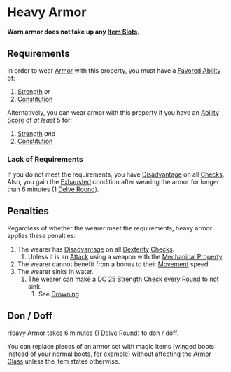 # Heavy Armor

**Worn armor does not take up any [Item Slots](../../../../Player%20Characters/Derived%20Statistics/Item%20Slots.md).**

## Requirements

In order to wear [Armor](../../../Armor.md) with this property, you must have a [Favored Ability](../../../../Player%20Characters/Favored%20Ability.md) of:

1. [Strength](../../../../Player%20Characters/Chosen%20Statistics/Strength.md) *or*
2. [Constitution](../../../../Player%20Characters/Chosen%20Statistics/Constitution.md)

Alternatively, you can wear armor with this property if you have an [Ability Score](../../../../Player%20Characters/Chosen%20Statistics/Ability%20Scores.md) of *at least* 5 for:

1. [Strength](../../../../Player%20Characters/Chosen%20Statistics/Strength.md) *and*
2. [Constitution](../../../../Player%20Characters/Chosen%20Statistics/Constitution.md)

### Lack of Requirements

If you do not meet the requirements, you have [Disadvantage](../../../../Game%20Procedures/Dice%20Rolls/Disadvantage.md) on all [Checks](../../../../Game%20Procedures/Check.md). Also, you gain the [Exhausted](../../../../Conditions/Exhausted.md) condition after wearing the armor for longer than 6 minutes (1 [Delve Round](../../../../Game%20Procedures/Round.md#Delve%20Round)).

## Penalties

Regardless of whether the wearer meet the requirements, heavy armor applies these penalties:

1. The wearer has [Disadvantage](../../../../Game%20Procedures/Dice%20Rolls/Disadvantage.md) on all [Dexterity](../../../../Player%20Characters/Chosen%20Statistics/Dexterity.md) [Checks](../../../../Game%20Procedures/Check.md).
	1. Unless it is an [Attack](../../../../Game%20Procedures/Attack.md) using a weapon with the [Mechanical Property](../../Weapons/Weapon%20Properties/Mechanical%20Property.md).
2. The wearer cannot benefit from a bonus to their [Movement](../../../../Game%20Procedures/Movement.md) speed.
3. The wearer sinks in water.
	1. The wearer can make a [DC](../../../../Game%20Procedures/DC.md) 25 [Strength](../../../../Player%20Characters/Chosen%20Statistics/Strength.md) [Check](../../../../Game%20Procedures/Check.md) every [Round](../../../../Game%20Procedures/Round.md) to not sink.
		1. See [Drowning](../../../../Hazards/Elemental.md#Drowning).

## Don / Doff

Heavy Armor takes 6 minutes (1 [Delve Round](../../../../Game%20Procedures/Round.md#Delve%20Round)) to don / doff.

You can replace pieces of an armor set with magic items (winged boots instead of your normal boots, for example) without affecting the [Armor Class](../../../../Player%20Characters/Derived%20Statistics/Armor%20Class.md) unless the item states otherwise.
